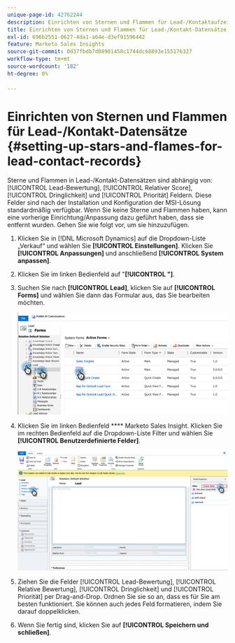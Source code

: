 ```yaml
---
unique-page-id: 42762244
description: Einrichten von Sternen und Flammen für Lead-/Kontaktaufzeichnungen - Marketo-Dokumente - Produktdokumentation
title: Einrichten von Sternen und Flammen für Lead-/Kontakt-Datensätze
exl-id: 696b2551-0627-4da1-a64e-d3ef91596442
feature: Marketo Sales Insights
source-git-commit: 0d37fbdb7d08901458c1744dc68893e155176327
workflow-type: tm+mt
source-wordcount: '182'
ht-degree: 0%

---
```


# Einrichten von Sternen und Flammen für Lead-/Kontakt-Datensätze {#setting-up-stars-and-flames-for-lead-contact-records}

Sterne und Flammen in Lead-/Kontakt-Datensätzen sind abhängig von: [!UICONTROL Lead-Bewertung], [!UICONTROL Relativer Score], [!UICONTROL Dringlichkeit] und [!UICONTROL Priorität] Feldern. Diese Felder sind nach der Installation und Konfiguration der MSI-Lösung standardmäßig verfügbar. Wenn Sie keine Sterne und Flammen haben, kann eine vorherige Einrichtung/Anpassung dazu geführt haben, dass sie entfernt wurden. Gehen Sie wie folgt vor, um sie hinzuzufügen.

1. Klicken Sie in [!DNL Microsoft Dynamics] auf die Dropdown-Liste „Verkauf“ und wählen Sie **[!UICONTROL Einstellungen]**. Klicken Sie **[!UICONTROL Anpassungen]** und anschließend **[!UICONTROL System anpassen]**.

1. Klicken Sie im linken Bedienfeld auf &quot;**[!UICONTROL &quot;]**.

1. Suchen Sie nach **[!UICONTROL Lead]**, klicken Sie auf **[!UICONTROL Forms]** und wählen Sie dann das Formular aus, das Sie bearbeiten möchten.

   ![](assets/setting-up-stars-and-flames-for-lead-contact-records-1.png)

1. Klicken Sie im linken Bedienfeld **** Marketo Sales Insight. Klicken Sie im rechten Bedienfeld auf die Dropdown-Liste Filter und wählen Sie **[!UICONTROL Benutzerdefinierte Felder]**.

   ![](assets/setting-up-stars-and-flames-for-lead-contact-records-2.png)

1. Ziehen Sie die Felder [!UICONTROL Lead-Bewertung], [!UICONTROL Relative Bewertung], [!UICONTROL Dringlichkeit] und [!UICONTROL Priorität] per Drag-and-Drop. Ordnen Sie sie so an, dass es für Sie am besten funktioniert. Sie können auch jedes Feld formatieren, indem Sie darauf doppelklicken.

1. Wenn Sie fertig sind, klicken Sie auf **[!UICONTROL Speichern und schließen]**.
